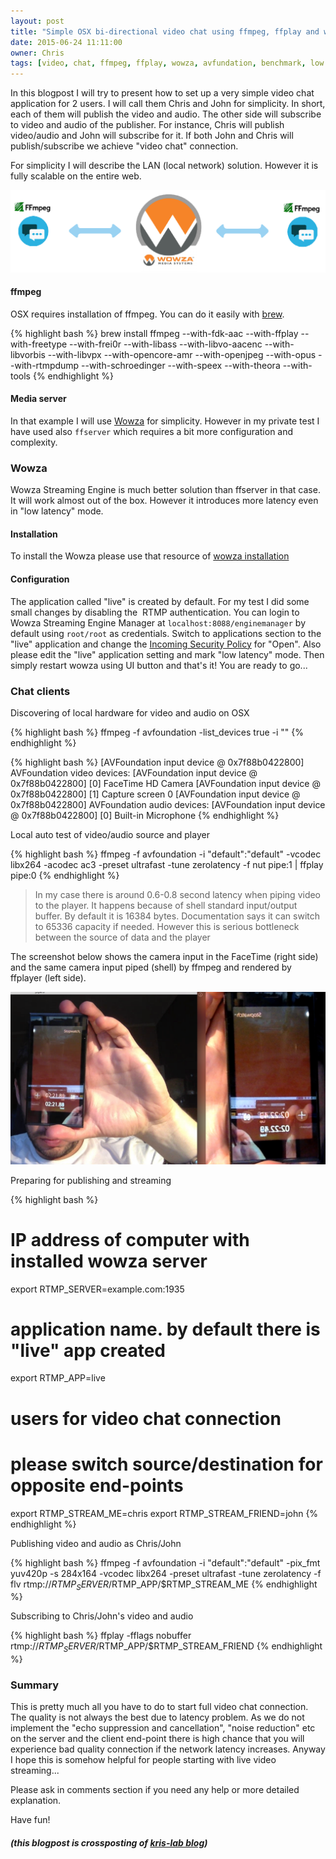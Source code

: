 ```yaml
---
layout: post
title: "Simple OSX bi-directional video chat using ffmpeg, ffplay and wowza"
date: 2015-06-24 11:11:00
owner: Chris
tags: [video, chat, ffmpeg, ffplay, wowza, avfundation, benchmark, low latency, streaming, live]
---
```


In this blogpost I will try to present how to set up a very simple video chat application for 2 users. I will call them Chris and John for simplicity. 
In short, each of them will publish the video and audio. The other side will subscribe to video and audio of the publisher. For instance, Chris will 
publish video/audio and John will subscribe for it. If both John and Chris will publish/subscribe we achieve "video chat" connection.

For simplicity I will describe the LAN (local network) solution. However it is fully scalable on the entire web.

<!--more-->

![Video Chat Overview](/img/posts/2015/video-chat-overview.png)

#### ffmpeg

OSX requires installation of ffmpeg. You can do it easily with [brew](http://brew.sh/).

{% highlight bash %}
brew install ffmpeg --with-fdk-aac --with-ffplay --with-freetype --with-frei0r --with-libass --with-libvo-aacenc --with-libvorbis --with-libvpx --with-opencore-amr --with-openjpeg --with-opus --with-rtmpdump --with-schroedinger --with-speex --with-theora --with-tools
{% endhighlight %}

#### Media server

In that example I will use [Wowza](http://www.wowza.com/) for simplicity. However in my private test I have used also `ffserver` which requires a bit more configuration and complexity.

### Wowza

Wowza Streaming Engine is much better solution than ffserver in that case. It will work almost out of the box. However it introduces more latency even in "low latency" mode. 

#### Installation
To install the Wowza please use that resource of [wowza installation](href="http://www.wowza.com/forums/content.php?217-How-to-install-and-configure-Wowza-Streaming-Engine#startMacService">http://www.wowza.com/forums/content.php?217-How-to-install-and-configure-Wowza-Streaming-Engine)

#### Configuration
The application called "live" is created by default. For my test I did some small changes by disabling the  RTMP authentication. You can login to Wowza Streaming Engine Manager at `localhost:8088/enginemanager` by default using `root/root` as credentials. Switch to applications section to the "live" application and change the <a href="http://www.wowza.com/forums/content.php?449-How-to-enable-username-password-authentication-for-RTMP-and-RTSP-publishing" target="_blank">Incoming Security Policy</a> for "Open". Also please edit the "live" application setting and mark "low latency" mode. Then simply restart wowza using UI button and that's it! You are ready to go...

### Chat clients

Discovering of local hardware for video and audio on OSX

{% highlight bash %}
ffmpeg -f avfoundation -list_devices true -i ""
{% endhighlight %}

{% highlight bash %}
[AVFoundation input device @ 0x7f88b0422800] AVFoundation video devices:
[AVFoundation input device @ 0x7f88b0422800] [0] FaceTime HD Camera
[AVFoundation input device @ 0x7f88b0422800] [1] Capture screen 0
[AVFoundation input device @ 0x7f88b0422800] AVFoundation audio devices:
[AVFoundation input device @ 0x7f88b0422800] [0] Built-in Microphone
{% endhighlight %}

Local auto test of video/audio source and player

{% highlight bash %}
ffmpeg -f avfoundation -i "default":"default" -vcodec libx264 -acodec ac3 -preset ultrafast -tune zerolatency -f nut pipe:1 | ffplay pipe:0
{% endhighlight %}

> In my case there is around 0.6-0.8 second latency when piping video to the player. It happens because of shell standard input/output buffer. By default it is 16384 bytes. Documentation says it can switch to 65336 capacity if needed. However this is serious bottleneck between the source of data and the player

The screenshot below shows the camera input in the FaceTime (right side) and the same camera input piped (shell) by ffmpeg and rendered by ffplayer (left side).

![Chat Latency Test](/img/posts/2015/chat-latency-test.png)

Preparing for publishing and streaming

{% highlight bash %}
# IP address of computer with installed wowza server
export RTMP_SERVER=example.com:1935

# application name. by default there is "live" app created
export RTMP_APP=live

# users for video chat connection
# please switch source/destination for opposite end-points
export RTMP_STREAM_ME=chris
export RTMP_STREAM_FRIEND=john
{% endhighlight %}

Publishing video and audio as Chris/John

{% highlight bash %}
ffmpeg -f avfoundation -i "default":"default" -pix_fmt yuv420p -s 284x164 -vcodec libx264 -preset ultrafast -tune zerolatency -f flv rtmp://$RTMP_SERVER/$RTMP_APP/$RTMP_STREAM_ME
{% endhighlight %}

Subscribing to Chris/John's video and audio

{% highlight bash %}
ffplay -fflags nobuffer rtmp://$RTMP_SERVER/$RTMP_APP/$RTMP_STREAM_FRIEND
{% endhighlight %}

### Summary

This is pretty much all you have to do to start full video chat connection. The quality is not always the best due to latency problem. As we do 
not implement the "echo suppression and cancellation", "noise reduction" etc on the server and the client end-point there is high chance that 
you will experience bad quality connection if the network latency increases. Anyway I hope this is somehow helpful for 
people starting with live video streaming...

Please ask in comments section if you need any help or more detailed explanation.

Have fun!

##### (this blogpost is crossposting of [kris-lab blog](http://blog.kris-lab.com/simple-osx-bi-directional-video-chat-using-ffmpeg-ffplay-and-wowza/))

